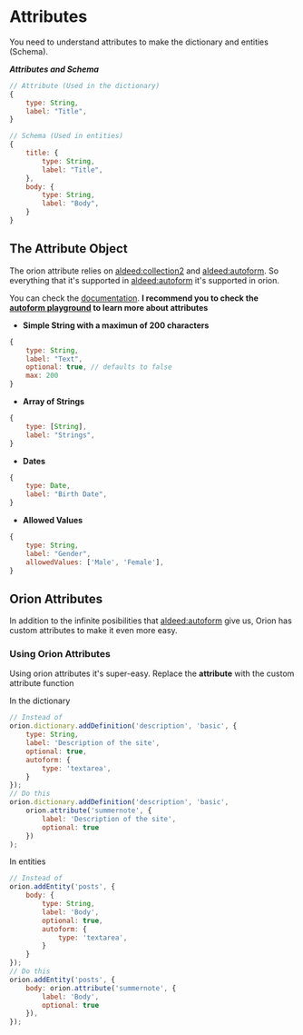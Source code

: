 # Attributes

You need to understand attributes to make the dictionary
and entities (Schema).

***Attributes and Schema***

```js
// Attribute (Used in the dictionary)
{
	type: String,
	label: "Title",
}

// Schema (Used in entities)
{
	title: {
		type: String,
		label: "Title",
	},
	body: {
		type: String,
		label: "Body",
	}
}
```

## The Attribute Object

The orion attribute relies on [aldeed:collection2](https://github.com/aldeed/meteor-collection2) and
[aldeed:autoform](https://github.com/aldeed/meteor-autoform).
So everything that it's supported in [aldeed:autoform](https://github.com/aldeed/meteor-autoform)
it's supported in orion.

You can check the [documentation](https://github.com/aldeed/meteor-autoform).
**I recommend you to check the [autoform playground](http://autoform.meteor.com/)
to learn more about attributes**

- **Simple String with a maximun of 200 characters**
```js
{
	type: String,
	label: "Text",
	optional: true, // defaults to false
	max: 200
}
```

- **Array of Strings**
```js
{
	type: [String],
	label: "Strings",
}
```

- **Dates**
```js
{
	type: Date,
	label: "Birth Date",
}
```

- **Allowed Values**
```js
{
	type: String,
	label: "Gender",
    allowedValues: ['Male', 'Female'],
}
```

## Orion Attributes

In addition to the infinite posibilities that 
[aldeed:autoform](https://github.com/aldeed/meteor-autoform)
give us, Orion has custom attributes to make it even more easy.

### Using Orion Attributes

Using orion attributes it's super-easy.
Replace the **attribute** with 
the custom attribute function

In the dictionary

```js
// Instead of 
orion.dictionary.addDefinition('description', 'basic', {
    type: String,
    label: 'Description of the site',
    optional: true,
    autoform: {
        type: 'textarea',
    }
});
// Do this
orion.dictionary.addDefinition('description', 'basic', 
    orion.attribute('summernote', {
        label: 'Description of the site',
        optional: true
    })
);
```

In entities

```js
// Instead of 
orion.addEntity('posts', {
    body: {
        type: String,
        label: 'Body',
        optional: true,
        autoform: {
            type: 'textarea',
        }
    }
});
// Do this
orion.addEntity('posts', {
    body: orion.attribute('summernote', {
        label: 'Body',
        optional: true
    }),
});
```
